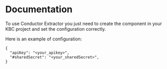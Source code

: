 # Documentation

To use Conductor Extractor you just need to create the component in your KBC project and set the configuration correctly.

Here is an example of configuration:

```
{
  "apiKey": "<your_apikey>",
  "#sharedSecret": "<your_sharedSecret>",
}
```